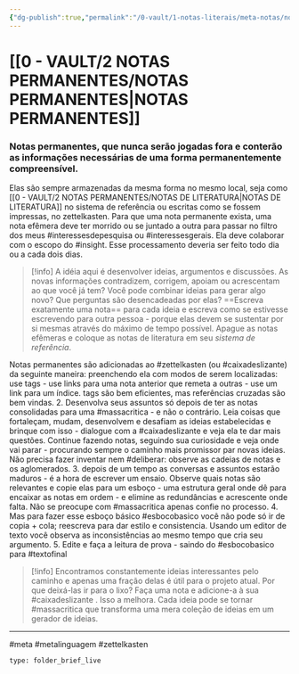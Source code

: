 ```yaml
---
{"dg-publish":true,"permalink":"/0-vault/1-notas-literais/meta-notas/notas-permanentes-1/","tags":["interessesdepesquisa","interessesgerais","insight","zettelkasten","caixadeslizante)","massacritica","caixadeslizante",{"deliberar":null},"esbocobasico","textofinal","meta","metalinguagem"],"dgHomeLink":true,"dgShowLocalGraph":true,"dgShowFileTree":true,"dgEnableSearch":true,"noteIcon":""}
---
```


# [[0 - VAULT/2 NOTAS PERMANENTES/NOTAS PERMANENTES\|NOTAS PERMANENTES]]

### Notas permanentes, que nunca serão jogadas fora e conterão as informações necessárias de uma forma permanentemente compreensível. 

Elas são sempre armazenadas da mesma forma no mesmo local, seja como [[0 - VAULT/2 NOTAS PERMANENTES/NOTAS DE LITERATURA\|NOTAS DE LITERATURA]] no sistema de referência ou escritas como se fossem impressas, no zettelkasten.
Para que uma nota permanente exista, uma nota efêmera deve ter morrido ou se juntado a outra para passar no filtro dos meus #interessesdepesquisa ou #interessesgerais. Ela deve colaborar com o escopo do #insight. Esse processamento deveria ser feito todo dia ou a cada dois dias. 
>[!info] A idéia aqui é desenvolver ideias, argumentos e discussões. As novas informações contradizem, corrigem, apoiam ou acrescentam ao que você já tem? Você pode combinar ideias para gerar algo novo? Que perguntas são desencadeadas por elas? ==Escreva exatamente uma nota== para cada ideia e escreva como se estivesse escrevendo para outra pessoa - porque elas devem se sustentar por si mesmas através do máximo de tempo possível. Apague as notas efêmeras e coloque as notas de literatura em seu *sistema de referência*. 


Notas permanentes são adicionadas ao #zettelkasten  (ou #caixadeslizante) da seguinte maneira: preenchendo ela com modos de serem localizadas: use tags - use links para uma nota anterior que remeta a outras - use um link para um índice. tags são bem eficientes, mas referências cruzadas são bem vindas.
2. Desenvolva seus assuntos só depois de ter as notas consolidadas para uma #massacritica - e não o contrário. Leia coisas que fortaleçam, mudam, desenvolvem e desafiam as ideias estabelecidas e brinque com isso - dialogue com a #caixadeslizante e veja ela te dar mais questões. Continue fazendo notas, seguindo sua curiosidade e veja onde vai parar - procurando sempre o caminho mais promissor par novas ideias. Não precisa fazer inventar nem #deliberar: observe as cadeias de notas e os aglomerados.
3. depois de um tempo as conversas e assuntos estarão maduros - é a hora de escrever um ensaio. Observe quais notas são relevantes e copie elas para um esboço - uma estrutura geral onde dê para encaixar as notas em ordem - e elimine as redundâncias e acrescente onde falta. Não se preocupe com #massacritica apenas confie no processo.
4. Mas para fazer esse esboço básico #esbocobasico você não pode só ir de copia + cola; reescreva para dar estilo e consistencia. Usando um editor de texto você observa as inconsistências ao mesmo tempo que cria seu argumento.
5. Edite e faça a leitura de prova - saindo do #esbocobasico para #textofinal

>[!info] Encontramos constantemente ideias interessantes pelo caminho e apenas uma fração delas é útil para o projeto atual. Por que deixá-las ir para o lixo? Faça uma nota e adicione-a à sua #caixadeslizante . Isso a melhora. Cada ideia pode se tornar #massacritica  que transforma uma mera coleção de ideias em um gerador de ideias.

---
#meta #metalinguagem #zettelkasten 


```ccard
type: folder_brief_live
```
 
